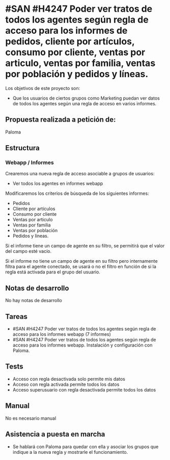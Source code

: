 # #SAN #H4247 Poder ver tratos de todos los agentes según regla de acceso para los informes de pedidos, cliente por artículos, consumo por cliente,  ventas por articulo, ventas por familia, ventas por población y pedidos y líneas.

Los objetivos de este proyecto son:
+ Que los usuarios de ciertos grupos como Marketing puedan ver datos de todos los agentes según una regla de acceso en varios informes.

## Propuesta realizada a petición de:
Paloma

## Estructura

### Webapp / Informes
Crearemos una nueva regla de acceso asociable a grupos de usuarios:
+ Ver todos los agentes en informes webapp

Modificaremos los criterios de búsqueda de los siguientes informes:

+ Pedidos
+ Cliente por artículos
+ Consumo por cliente
+ Ventas por articulo
+ Ventas por familia
+ Ventas por población
+ Pedidos y líneas.

Si el informe tiene un campo de agente en su filtro, se permitirá que el valor del campo esté vacío.

Si el informe no tiene un campo de agente en su filtro pero internamente filtra para el agente conectado, se usará o no el filtro en función de si la regla está activada para el grupo del usuario.

## Notas de desarrollo
No hay notas de desarrollo

## Tareas
* #SAN #H4247 Poder ver tratos de todos los agentes según regla de acceso para los informes webapp (7 informes)
* #SAN #H4247 Poder ver tratos de todos los agentes según regla de acceso para los informes webapp. Instalación y configuración con Paloma.

## Tests
+ Acceso con regla desactivada solo permite mis datos
+ Acceso con regla activada permite todos los datos
+ Acceso superusuario con regla desactivada permite todos los datos

## Manual
No es necesario manual

## Asistencia a puesta en marcha

+ Se hablará con Paloma para quedar con ella y asociar los grupos que indique a la nueva regla y mostrarle el funcionamiento.
